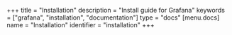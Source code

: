 +++
title = "Installation"
description = "Install guide for Grafana"
keywords = ["grafana", "installation", "documentation"]
type = "docs"
[menu.docs]
name = "Installation"
identifier = "installation"
+++

